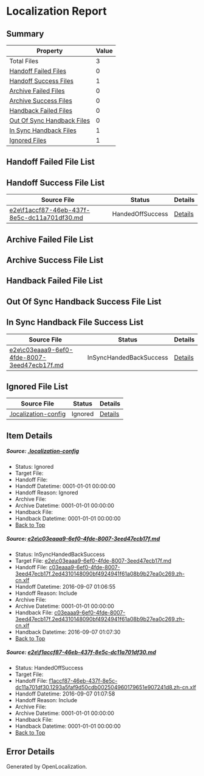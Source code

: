# <a name='report-top'></a> Localization Report

## Summary
 Property | Value 
 -------- | ----- 
 Total Files | 3
[ Handoff Failed Files ](#handoff-failed-list)| 0
[ Handoff Success Files ](#handoff-success-list)| 1
[ Archive Failed Files ](#archive-failed-list)| 0
[ Archive Success Files ](#archive-success-list)| 0
[ Handback Failed Files ](#handback-failed-list)| 0
[ Out Of Sync Handback Files ](#outofsync-handback-success-list)| 0
[ In Sync Handback Files ](#insync-handback-success-list)| 1
[ Ignored Files ](#ignored-list)| 1

## <a name='handoff-failed-list'></a> Handoff Failed File List

## <a name='handoff-success-list'></a> Handoff Success File List
 Source File | Status | Details 
 ----------- | ------ | ------- 
 [e2e\f1accf87-46eb-437f-8e5c-dc11a701df30.md](https://github.com/OpenLocalizationTestOrg/ol-test0/blob/b5f91d858ccc4288e7d61298915cff976e7444be/e2e/f1accf87-46eb-437f-8e5c-dc11a701df30.md) | HandedOffSuccess | [Details](#e0d7c0e2e4eb24c7889e9f083e8d23f595e078612)

## <a name='archive-failed-list'></a> Archive Failed File List

## <a name='archive-success-list'></a> Archive Success File List

## <a name='handback-failed-list'></a> Handback Failed File List

## <a name='outofsync-handback-success-list'></a> Out Of Sync Handback Success File List

## <a name='insync-handback-success-list'></a> In Sync Handback File Success List
 Source File | Status | Details 
 ----------- | ------ | ------- 
 [e2e\c03eaaa9-6ef0-4fde-8007-3eed47ecb17f.md](https://github.com/OpenLocalizationTestOrg/ol-test0/blob/0475f90317b1037ed2e29cca92bd6ad96fcab1a6/e2e/c03eaaa9-6ef0-4fde-8007-3eed47ecb17f.md) | InSyncHandedBackSuccess | [Details](#cbaebac09ce81421a230428771adfb3ede1e48a71)

## <a name='ignored-list'></a> Ignored File List
 Source File | Status | Details 
 ----------- | ------ | ------- 
 [.localization-config](https://github.com/OpenLocalizationTestOrg/ol-test0/blob/b5f91d858ccc4288e7d61298915cff976e7444be/.localization-config) | Ignored | [Details](#3d4f252ac210baf56311d7e97dcc2db10974dbd20)

## Item Details
##### <a name='3d4f252ac210baf56311d7e97dcc2db10974dbd20'></a> Source: [.localization-config](https://github.com/OpenLocalizationTestOrg/ol-test0/blob/b5f91d858ccc4288e7d61298915cff976e7444be/.localization-config)
* Status: Ignored
* Target File: 
* Handoff File: 
* Handoff Datetime: 0001-01-01 00:00:00
* Handoff Reason: Ignored
* Archive File: 
* Archive Datetime: 0001-01-01 00:00:00
* Handback File: 
* Handback Datetime: 0001-01-01 00:00:00
* [Back to Top](#report-top)

##### <a name='cbaebac09ce81421a230428771adfb3ede1e48a71'></a> Source: [e2e\c03eaaa9-6ef0-4fde-8007-3eed47ecb17f.md](https://github.com/OpenLocalizationTestOrg/ol-test0/blob/0475f90317b1037ed2e29cca92bd6ad96fcab1a6/e2e/c03eaaa9-6ef0-4fde-8007-3eed47ecb17f.md)
* Status: InSyncHandedBackSuccess
* Target File: [e2e\c03eaaa9-6ef0-4fde-8007-3eed47ecb17f.md](https://github.com/OpenLocalizationTestOrg/ol-test0-zhcn/blob/6c0b6bc0ab77e4599a4b3718acddf7e86b3946a0/e2e/c03eaaa9-6ef0-4fde-8007-3eed47ecb17f.md)
* Handoff File: [c03eaaa9-6ef0-4fde-8007-3eed47ecb17f.2ed4310148090bf4924941f61a08b9b27ea0c269.zh-cn.xlf](https://github.com/OpenLocalizationTestOrg/ol-test0-handoff/blob/3817b60166e2bcaed1f2aef643a21b0fc8ff8ed1/ol-handoff/OpenLocalizationTestOrg/ol-test0-zhcn/ci/ht/c03eaaa9-6ef0-4fde-8007-3eed47ecb17f.2ed4310148090bf4924941f61a08b9b27ea0c269.zh-cn.xlf)
* Handoff Datetime: 2016-09-07 01:06:55
* Handoff Reason: Include
* Archive File: 
* Archive Datetime: 0001-01-01 00:00:00
* Handback File: [c03eaaa9-6ef0-4fde-8007-3eed47ecb17f.2ed4310148090bf4924941f61a08b9b27ea0c269.zh-cn.xlf](https://github.com/OpenLocalizationTestOrg/ol-test0-handback/blob/5b757e6ae0547eaa2ca31b7c59dc688ad6f32240/ol-handback/OpenLocalizationTestOrg/ol-test0-zhcn/ci/ht/c03eaaa9-6ef0-4fde-8007-3eed47ecb17f.2ed4310148090bf4924941f61a08b9b27ea0c269.zh-cn.xlf)
* Handback Datetime: 2016-09-07 01:07:30
* [Back to Top](#report-top)

##### <a name='e0d7c0e2e4eb24c7889e9f083e8d23f595e078612'></a> Source: [e2e\f1accf87-46eb-437f-8e5c-dc11a701df30.md](https://github.com/OpenLocalizationTestOrg/ol-test0/blob/b5f91d858ccc4288e7d61298915cff976e7444be/e2e/f1accf87-46eb-437f-8e5c-dc11a701df30.md)
* Status: HandedOffSuccess
* Target File: 
* Handoff File: [f1accf87-46eb-437f-8e5c-dc11a701df30.1293a5faf9d50cdb002504960179651e907241d8.zh-cn.xlf](https://github.com/OpenLocalizationTestOrg/ol-test0-handoff/blob/e97f3a6e1c9831b22ca83b9832551167e07ca169/ol-handoff/OpenLocalizationTestOrg/ol-test0-zhcn/ci/ht/f1accf87-46eb-437f-8e5c-dc11a701df30.1293a5faf9d50cdb002504960179651e907241d8.zh-cn.xlf)
* Handoff Datetime: 2016-09-07 01:07:58
* Handoff Reason: Include
* Archive File: 
* Archive Datetime: 0001-01-01 00:00:00
* Handback File: 
* Handback Datetime: 0001-01-01 00:00:00
* [Back to Top](#report-top)


## Error Details

Generated by OpenLocalization.
